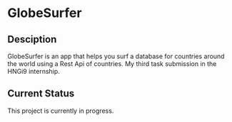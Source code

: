 # GlobeSurfer

## Desciption
GlobeSurfer is an app that helps you surf a database for countries around the world using a Rest Api of countries. My third task submission in the HNGi9 internship.

## Current Status
This project is currently in progress.
